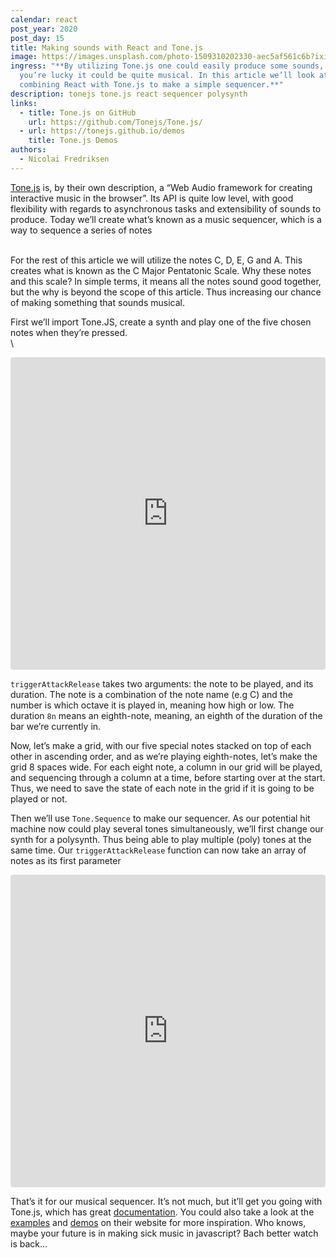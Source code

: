 ```yaml
---
calendar: react
post_year: 2020
post_day: 15
title: Making sounds with React and Tone.js
image: https://images.unsplash.com/photo-1509310202330-aec5af561c6b?ixid=MXwxMjA3fDB8MHxwaG90by1wYWdlfHx8fGVufDB8fHw%3D&ixlib=rb-1.2.1&auto=format&fit=crop&w=2584&q=80
ingress: "**By utilizing Tone.js one could easily produce some sounds, and if
  you’re lucky it could be quite musical. In this article we’ll look at
  combining React with Tone.js to make a simple sequencer.**"
description: tonejs tone.js react sequencer polysynth
links:
  - title: Tone.js on GitHub
    url: https://github.com/Tonejs/Tone.js/
  - url: https://tonejs.github.io/demos
    title: Tone.js Demos
authors:
  - Nicolai Fredriksen
---
```

[Tone.js](https://tonejs.github.io/) is, by their own description, a “Web Audio framework for creating interactive music in the browser”. Its API is quite low level, with good flexibility with regards to asynchronous tasks and extensibility of sounds to produce. Today we’ll create what’s known as a music sequencer, which is a way to sequence a series of notes

\
For the rest of this article we will utilize the notes C, D, E, G and A. This creates what is known as the C Major Pentatonic Scale. Why these notes and this scale? In simple terms, it means all the notes sound good together, but the why is beyond the scope of this article. Thus increasing our chance of making something that sounds musical.

First we’ll import Tone.JS, create a synth and play one of the five chosen notes when they’re pressed.\
\
<iframe src="https://codesandbox.io/embed/tonejs-react-part-1-x6463?fontsize=14&hidenavigation=1&theme=dark"
     style="width:100%; height:500px; border:0; border-radius: 4px; overflow:hidden;"
     title="ToneJS + React part 1"
     allow="accelerometer; ambient-light-sensor; camera; encrypted-media; geolocation; gyroscope; hid; microphone; midi; payment; usb; vr; xr-spatial-tracking"
     sandbox="allow-forms allow-modals allow-popups allow-presentation allow-same-origin allow-scripts"
   ></iframe>

`triggerAttackRelease` takes two arguments: the note to be played, and its duration. The note is a combination of the note name (e.g C) and the number is which octave it is played in, meaning how high or low. The duration `8n` means an eighth-note, meaning, an eighth of the duration of the bar we’re currently in. 

Now, let’s make a grid, with our five special notes stacked on top of each other in ascending order, and as we’re playing eighth-notes, let’s make the grid 8 spaces wide. For each eight note, a column in our grid will be played, and sequencing through a column at a time, before starting over at the start. Thus, we need to save the state of each note in the grid if it is going to be played or not.

Then we’ll use `Tone.Sequence` to make our sequencer. As our potential hit machine now could play several tones simultaneously, we’ll first change our synth for a polysynth. Thus being able to play multiple (poly) tones at the same time. Our `triggerAttackRelease` function can now take an array of notes as its first parameter 

<iframe src="https://codesandbox.io/embed/tonejs-react-part-2-fw9vt?fontsize=14&hidenavigation=1&theme=dark"
     style="width:100%; height:500px; border:0; border-radius: 4px; overflow:hidden;"
     title="ToneJS + React part 2"
     allow="accelerometer; ambient-light-sensor; camera; encrypted-media; geolocation; gyroscope; hid; microphone; midi; payment; usb; vr; xr-spatial-tracking"
     sandbox="allow-forms allow-modals allow-popups allow-presentation allow-same-origin allow-scripts"
   ></iframe>

That’s it for our musical sequencer. It’s not much, but it’ll get you going with Tone.js, which has great [documentation](https://tonejs.github.io/docs/14.7.58/index.html). You could also take a look at the [examples](https://tonejs.github.io/examples/) and [demos](https://tonejs.github.io/demos) on their website for more inspiration. Who knows, maybe your future is in making sick music in javascript? Bach better watch is back...